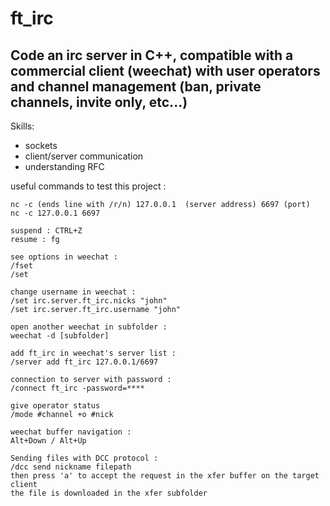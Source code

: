 # ft_irc

## Code an irc server in C++, compatible with a commercial client (weechat) with user operators and channel management (ban, private channels, invite only, etc...)


Skills:
* sockets
* client/server communication
* understanding RFC



useful commands to test this project :

```
nc -c (ends line with /r/n) 127.0.0.1  (server address) 6697 (port)
nc -c 127.0.0.1 6697

suspend : CTRL+Z
resume : fg

see options in weechat :
/fset
/set

change username in weechat :
/set irc.server.ft_irc.nicks "john"
/set irc.server.ft_irc.username "john"

open another weechat in subfolder :
weechat -d [subfolder]

add ft_irc in weechat's server list :
/server add ft_irc 127.0.0.1/6697

connection to server with password :
/connect ft_irc -password=****

give operator status
/mode #channel +o #nick

weechat buffer navigation :
Alt+Down / Alt+Up

Sending files with DCC protocol :
/dcc send nickname filepath 
then press 'a' to accept the request in the xfer buffer on the target client
the file is downloaded in the xfer subfolder
```
